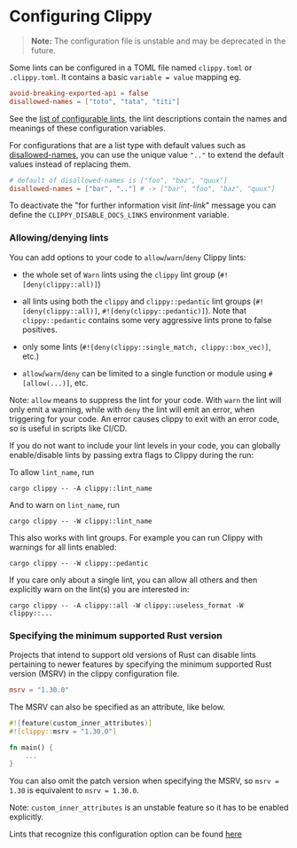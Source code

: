 # Configuring Clippy

> **Note:** The configuration file is unstable and may be deprecated in the future.

Some lints can be configured in a TOML file named `clippy.toml` or `.clippy.toml`. It contains a
basic `variable = value` mapping eg.

```toml
avoid-breaking-exported-api = false
disallowed-names = ["toto", "tata", "titi"]
```

See the [list of configurable lints](https://rust-lang.github.io/rust-clippy/master/index.html#Configuration),
the lint descriptions contain the names and meanings of these configuration variables.

For configurations that are a list type with default values such as
[disallowed-names](https://rust-lang.github.io/rust-clippy/master/index.html#disallowed_names),
you can use the unique value `".."` to extend the default values instead of replacing them.

```toml
# default of disallowed-names is ["foo", "baz", "quux"]
disallowed-names = ["bar", ".."] # -> ["bar", "foo", "baz", "quux"]
```

To deactivate the "for further information visit *lint-link*" message you can define the `CLIPPY_DISABLE_DOCS_LINKS`
environment variable.

### Allowing/denying lints

You can add options to your code to `allow`/`warn`/`deny` Clippy lints:

* the whole set of `Warn` lints using the `clippy` lint group (`#![deny(clippy::all)]`)

* all lints using both the `clippy` and `clippy::pedantic` lint groups (`#![deny(clippy::all)]`,
  `#![deny(clippy::pedantic)]`). Note that `clippy::pedantic` contains some very aggressive lints prone to false
  positives.

* only some lints (`#![deny(clippy::single_match, clippy::box_vec)]`, etc.)

* `allow`/`warn`/`deny` can be limited to a single function or module using `#[allow(...)]`, etc.

Note: `allow` means to suppress the lint for your code. With `warn` the lint will only emit a warning, while with `deny`
the lint will emit an error, when triggering for your code. An error causes clippy to exit with an error code, so is
useful in scripts like CI/CD.

If you do not want to include your lint levels in your code, you can globally enable/disable lints by passing extra
flags to Clippy during the run:

To allow `lint_name`, run

```terminal
cargo clippy -- -A clippy::lint_name
```

And to warn on `lint_name`, run

```terminal
cargo clippy -- -W clippy::lint_name
```

This also works with lint groups. For example you can run Clippy with warnings for all lints enabled:

```terminal
cargo clippy -- -W clippy::pedantic
```

If you care only about a single lint, you can allow all others and then explicitly warn on the lint(s) you are
interested in:

```terminal
cargo clippy -- -A clippy::all -W clippy::useless_format -W clippy::...
```

### Specifying the minimum supported Rust version

Projects that intend to support old versions of Rust can disable lints pertaining to newer features by specifying the
minimum supported Rust version (MSRV) in the clippy configuration file.

```toml
msrv = "1.30.0"
```

The MSRV can also be specified as an attribute, like below.

```rust
#![feature(custom_inner_attributes)]
#![clippy::msrv = "1.30.0"]

fn main() {
    ...
}
```

You can also omit the patch version when specifying the MSRV, so `msrv = 1.30`
is equivalent to `msrv = 1.30.0`.

Note: `custom_inner_attributes` is an unstable feature so it has to be enabled explicitly.

Lints that recognize this configuration option can be
found [here](https://rust-lang.github.io/rust-clippy/master/index.html#msrv)
